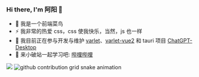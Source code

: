### Hi there, I'm 阿阳 👋

-   🤔 我是一个前端菜鸟
-   ⚡ 我非常的热爱 css，css 使我快乐，当然，js 也一样
-   🌱 我目前正在参与开发与维护 <a href="https://github.com/varletjs/varlet">varlet</a>、<a href="https://github.com/varletjs/varlet-vue2">varlet-vue2</a> 和 tauri 项目 [ChatGPT-Desktop](https://github.com/bilibili-ayang/ChatGPT-Desktop)
-   🔗 来小破站一起学习吧: <a href="https://space.bilibili.com/478490349?spm_id_from=333.1007.0.0">哔哩哔哩</a>

<img  src="https://github-readme-stats.vercel.app/api?username=ayangweb&theme=vue&show_icons=true&hide_title=true)](https://github.com/anuraghazra/github-readme-stats" />

<picture>
  <source media="(prefers-color-scheme: dark)" srcset="https://raw.githubusercontent.com/ayangweb/ayangweb/assets/github-contribution-grid-snake-dark.svg">
  <source media="(prefers-color-scheme: light)" srcset="https://raw.githubusercontent.com/ayangweb/ayangweb/assets/github-contribution-grid-snake.svg">
  <img alt="github contribution grid snake animation" src="https://raw.githubusercontent.com/ayangweb/ayangweb/assets/github-contribution-grid-snake.svg">
</picture>
